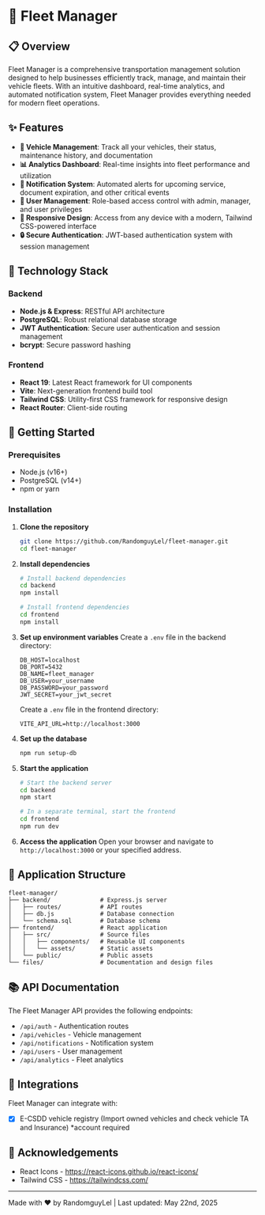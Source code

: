 # 🚚 Fleet Manager



## 📋 Overview

Fleet Manager is a comprehensive transportation management solution designed to help businesses efficiently track, manage, and maintain their vehicle fleets. With an intuitive dashboard, real-time analytics, and automated notification system, Fleet Manager provides everything needed for modern fleet operations.

## ✨ Features

- **🚗 Vehicle Management**: Track all your vehicles, their status, maintenance history, and documentation
- **📊 Analytics Dashboard**: Real-time insights into fleet performance and utilization
- **🔔 Notification System**: Automated alerts for upcoming service, document expiration, and other critical events
- **👤 User Management**: Role-based access control with admin, manager, and user privileges
- **📱 Responsive Design**: Access from any device with a modern, Tailwind CSS-powered interface
- **🔒 Secure Authentication**: JWT-based authentication system with session management

## 🔧 Technology Stack

### Backend
- **Node.js & Express**: RESTful API architecture
- **PostgreSQL**: Robust relational database storage
- **JWT Authentication**: Secure user authentication and session management
- **bcrypt**: Secure password hashing

### Frontend
- **React 19**: Latest React framework for UI components
- **Vite**: Next-generation frontend build tool
- **Tailwind CSS**: Utility-first CSS framework for responsive design
- **React Router**: Client-side routing


## 🚀 Getting Started

### Prerequisites
- Node.js (v16+)
- PostgreSQL (v14+)
- npm or yarn

### Installation

1. **Clone the repository**
   ```bash
   git clone https://github.com/RandomguyLel/fleet-manager.git
   cd fleet-manager
   ```

2. **Install dependencies**
   ```bash
   # Install backend dependencies
   cd backend
   npm install
   
   # Install frontend dependencies
   cd frontend
   npm install
   ```

3. **Set up environment variables**
   Create a `.env` file in the backend directory:
   ```
   DB_HOST=localhost
   DB_PORT=5432
   DB_NAME=fleet_manager
   DB_USER=your_username
   DB_PASSWORD=your_password
   JWT_SECRET=your_jwt_secret
   ```
   Create a `.env` file in the frontend directory:
   ```
   VITE_API_URL=http://localhost:3000
   ```

4. **Set up the database**
   ```bash
   npm run setup-db
   ```

5. **Start the application**
   ```bash
   # Start the backend server
   cd backend
   npm start
   
   # In a separate terminal, start the frontend
   cd frontend
   npm run dev
   ```

6. **Access the application**
   Open your browser and navigate to `http://localhost:3000` or your specified address.

## 📱 Application Structure

```
fleet-manager/
├── backend/              # Express.js server
│   ├── routes/           # API routes
│   ├── db.js             # Database connection
│   └── schema.sql        # Database schema
├── frontend/             # React application
│   ├── src/              # Source files
│   │   ├── components/   # Reusable UI components
│   │   └── assets/       # Static assets
│   └── public/           # Public assets
└── files/                # Documentation and design files
```


## 📚 API Documentation

The Fleet Manager API provides the following endpoints:

- `/api/auth` - Authentication routes
- `/api/vehicles` - Vehicle management
- `/api/notifications` - Notification system
- `/api/users` - User management
- `/api/analytics` - Fleet analytics

## 🔄 Integrations

Fleet Manager can integrate with:

- [X] E-CSDD vehicle registry (Import owned vehicles and check vehicle TA and Insurance) *account required


## 👏 Acknowledgements

- React Icons - https://react-icons.github.io/react-icons/
- Tailwind CSS - https://tailwindcss.com/

---

Made with ❤️ by RandomguyLel | Last updated: May 22nd, 2025
